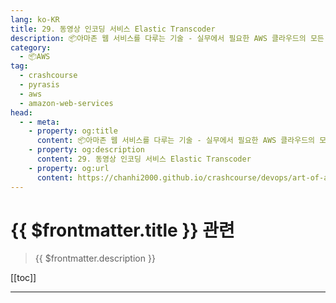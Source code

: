 ```yaml
---
lang: ko-KR
title: 29. 동영상 인코딩 서비스 Elastic Transcoder
description: 📦아마존 웹 서비스를 다루는 기술 - 실무에서 필요한 AWS 클라우드의 모든 것! > 29. 동영상 인코딩 서비스 Elastic Transcoder
category:
  - 📦AWS
tag: 
  - crashcourse
  - pyrasis
  - aws 
  - amazon-web-services
head:
  - - meta:
    - property: og:title
      content: 📦아마존 웹 서비스를 다루는 기술 - 실무에서 필요한 AWS 클라우드의 모든 것! > 29. 동영상 인코딩 서비스 Elastic Transcoder
    - property: og:description
      content: 29. 동영상 인코딩 서비스 Elastic Transcoder
    - property: og:url
      content: https://chanhi2000.github.io/crashcourse/devops/art-of-aws/29.html
---
```


# {{ $frontmatter.title }} 관련

> {{ $frontmatter.description }}

[[toc]]

---

<TagLinks />